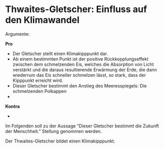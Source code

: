 # Thwaites-Gletscher: Einfluss auf den Klimawandel

Argumente:

**Pro**

- Der Gletscher stellt einen Klimakipppunkt dar.
- Ab einem bestimmten Punkt ist der positive Rückkopplungseffekt zwischen dem schmelzenden Eis, welches die Absorption von Licht verstärkt und die daraus resultierende Erwärmung der Erde, die dann wiederrum das Eis schneller schmelzen lässt, so stark, dass der Kipppunkt erreicht wird.
- Dieser Gletscher bestimmt den Anstieg des Meeresspiegels: Die schmelzenden Polkappen
- 

**Kontra**

- 

Im Folgenden soll zu der Aussage “Dieser Gletscher bestimmt die Zukunft der Menschheit.” Stellung genommen werden. 

Der Thwaites-Gletscher bildet einen Klimakipppunkt.
